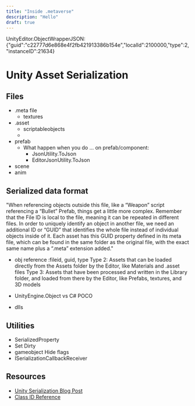 ```yaml
---
title: "Inside .metaverse"
description: "Hello"
draft: true
---
```


UnityEditor.ObjectWrapperJSON:{"guid":"c22777d6e868e4f2fb421913386b154e","localId":2100000,"type":2,"instanceID":21634}

# Unity Asset Serialization 

## Files

- .meta file
  - textures
- .asset
  - scriptableobjects
  - 
- prefab
  - What happen when you do ... on prefab/component:
    - JsonUtility.ToJson 
    - EditorJsonUtility.ToJson 
- scene
- anim

## Serialized data format

"When referencing objects outside this file, like a “Weapon” script referencing a “Bullet” Prefab, things get a little more complex. Remember that the File ID is local to the file, meaning it can be repeated in different files. In order to uniquely identify an object in another file, we need an additional ID or “GUID” that identifies the whole file instead of individual objects inside of it. Each asset has this GUID property defined in its meta file, which can be found in the same folder as the original file, with the exact same name plus a “.meta” extension added."

- obj reference :fileid, guid, type
Type 2: Assets that can be loaded directly from the Assets folder by the Editor, like Materials and .asset files
Type 3: Assets that have been processed and written in the Library folder, and loaded from there by the Editor, like Prefabs, textures, and 3D models


- UnityEngine.Object vs C# POCO
- dlls

## Utilities

- SerializedProperty
- Set Dirty
- gameobject Hide flags
- ISerializationCallbackReceiver

## Resources

- [Unity Serialization Blog Post](https://blog.unity.com/technology/understanding-unitys-serialization-language-yaml)
- [Class ID Reference](https://docs.unity3d.com/Manual/ClassIDReference.html)

